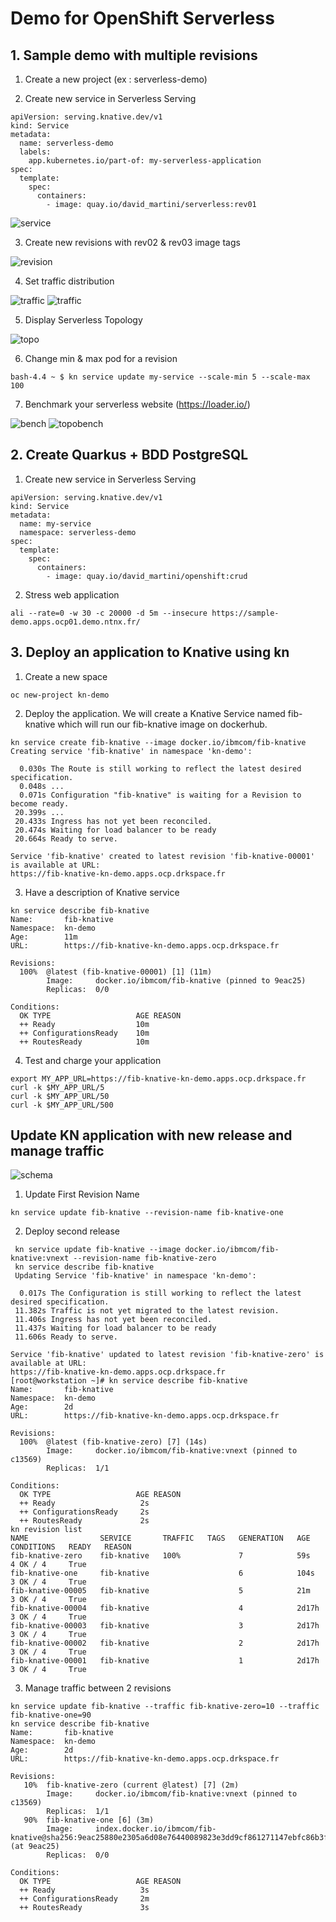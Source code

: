 # Demo for OpenShift Serverless

## 1. Sample demo with multiple revisions

1. Create a new project (ex : serverless-demo)  

2. Create new service in Serverless Serving
```
apiVersion: serving.knative.dev/v1
kind: Service
metadata:
  name: serverless-demo
  labels:
    app.kubernetes.io/part-of: my-serverless-application
spec:
  template:
    spec:
      containers:
        - image: quay.io/david_martini/serverless:rev01
```  

![service](images/service.png)  

3. Create new revisions with rev02 & rev03 image tags  

![revision](images/rev.png)  

4. Set traffic distribution  

![traffic](images/traffic01.png)
![traffic](images/traffic02.png)  

5. Display Serverless Topology  

![topo](images/topo.png)

6. Change min & max pod for a revision  

```
bash-4.4 ~ $ kn service update my-service --scale-min 5 --scale-max 100
```

7. Benchmark your serverless website (https://loader.io/)

![bench](images/bench.png)
![topobench](images/topobench.png)

## 2. Create Quarkus + BDD PostgreSQL

1. Create new service in Serverless Serving
```
apiVersion: serving.knative.dev/v1
kind: Service
metadata:
  name: my-service
  namespace: serverless-demo
spec:
  template:
    spec:
      containers:
        - image: quay.io/david_martini/openshift:crud
``` 

2. Stress web application
```
ali --rate=0 -w 30 -c 20000 -d 5m --insecure https://sample-demo.apps.ocp01.demo.ntnx.fr/
```

## 3. Deploy an application to Knative using kn

1. Create a new space
```
oc new-project kn-demo
```

2. Deploy the application. We will create a Knative Service named fib-knative which will run our fib-knative image on dockerhub.
```
kn service create fib-knative --image docker.io/ibmcom/fib-knative
Creating service 'fib-knative' in namespace 'kn-demo':

  0.030s The Route is still working to reflect the latest desired specification.
  0.048s ...
  0.071s Configuration "fib-knative" is waiting for a Revision to become ready.
 20.399s ...
 20.433s Ingress has not yet been reconciled.
 20.474s Waiting for load balancer to be ready
 20.664s Ready to serve.

Service 'fib-knative' created to latest revision 'fib-knative-00001' is available at URL:
https://fib-knative-kn-demo.apps.ocp.drkspace.fr
```

3. Have a description of Knative service
```
kn service describe fib-knative
Name:       fib-knative
Namespace:  kn-demo
Age:        11m
URL:        https://fib-knative-kn-demo.apps.ocp.drkspace.fr

Revisions:  
  100%  @latest (fib-knative-00001) [1] (11m)
        Image:     docker.io/ibmcom/fib-knative (pinned to 9eac25)
        Replicas:  0/0

Conditions:  
  OK TYPE                   AGE REASON
  ++ Ready                  10m 
  ++ ConfigurationsReady    10m 
  ++ RoutesReady            10m 
```

4. Test and charge your application
```
export MY_APP_URL=https://fib-knative-kn-demo.apps.ocp.drkspace.fr
curl -k $MY_APP_URL/5
curl -k $MY_APP_URL/50
curl -k $MY_APP_URL/500
```

## Update KN application with new release and manage traffic

![schema](images/fibknativev2.png)

1. Update First Revision Name
```
kn service update fib-knative --revision-name fib-knative-one
```

2. Deploy second release
```
 kn service update fib-knative --image docker.io/ibmcom/fib-knative:vnext --revision-name fib-knative-zero
 kn service describe fib-knative
 Updating Service 'fib-knative' in namespace 'kn-demo':

  0.017s The Configuration is still working to reflect the latest desired specification.
 11.382s Traffic is not yet migrated to the latest revision.
 11.406s Ingress has not yet been reconciled.
 11.437s Waiting for load balancer to be ready
 11.606s Ready to serve.

Service 'fib-knative' updated to latest revision 'fib-knative-zero' is available at URL:
https://fib-knative-kn-demo.apps.ocp.drkspace.fr
[root@workstation ~]# kn service describe fib-knative
Name:       fib-knative
Namespace:  kn-demo
Age:        2d
URL:        https://fib-knative-kn-demo.apps.ocp.drkspace.fr

Revisions:  
  100%  @latest (fib-knative-zero) [7] (14s)
        Image:     docker.io/ibmcom/fib-knative:vnext (pinned to c13569)
        Replicas:  1/1

Conditions:  
  OK TYPE                   AGE REASON
  ++ Ready                   2s 
  ++ ConfigurationsReady     2s 
  ++ RoutesReady             2s 
kn revision list
NAME                SERVICE       TRAFFIC   TAGS   GENERATION   AGE     CONDITIONS   READY   REASON
fib-knative-zero    fib-knative   100%             7            59s     4 OK / 4     True    
fib-knative-one     fib-knative                    6            104s    3 OK / 4     True    
fib-knative-00005   fib-knative                    5            21m     3 OK / 4     True    
fib-knative-00004   fib-knative                    4            2d17h   3 OK / 4     True    
fib-knative-00003   fib-knative                    3            2d17h   3 OK / 4     True    
fib-knative-00002   fib-knative                    2            2d17h   3 OK / 4     True    
fib-knative-00001   fib-knative                    1            2d17h   3 OK / 4     True    
```

3. Manage traffic between 2 revisions
```
kn service update fib-knative --traffic fib-knative-zero=10 --traffic fib-knative-one=90
kn service describe fib-knative
Name:       fib-knative
Namespace:  kn-demo
Age:        2d
URL:        https://fib-knative-kn-demo.apps.ocp.drkspace.fr

Revisions:  
   10%  fib-knative-zero (current @latest) [7] (2m)
        Image:     docker.io/ibmcom/fib-knative:vnext (pinned to c13569)
        Replicas:  1/1
   90%  fib-knative-one [6] (3m)
        Image:     index.docker.io/ibmcom/fib-knative@sha256:9eac25880e2305a6d08e76440089823e3dd9cf861271147ebfc86b3faca06273 (at 9eac25)
        Replicas:  0/0

Conditions:  
  OK TYPE                   AGE REASON
  ++ Ready                   3s 
  ++ ConfigurationsReady     2m 
  ++ RoutesReady             3s 
```
